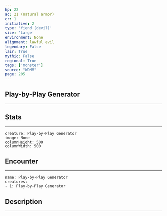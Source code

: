 ```yaml
---
hp: 22
ac: 21 (natural armor)
cr: 1
initiative: 2
type: 'fiend (devil)'    
size: 'Large'
environment: None
alignment: lawful evil
legendary: False
lair: True
mythic: False
regional: True
tags: ['monster']
source: "WDMM"
page: 205
---
```


## Play-by-Play Generator
---



## Stats
---

```statblock
creature: Play-by-Play Generator
image: None
columnHeight: 500
columnWidth: 500
```

## Encounter
---

```encounter-table
name: Play-by-Play Generator
creatures:
- 1: Play-by-Play Generator
```

## Description
---




